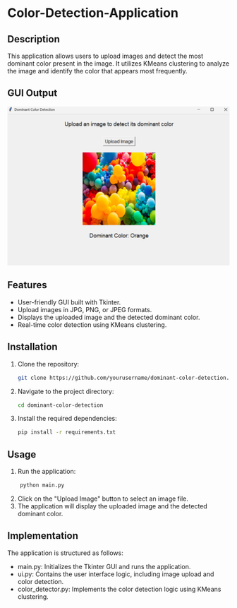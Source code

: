 # Color-Detection-Application

## Description
This application allows users to upload images and detect the most dominant color present in the image. It utilizes KMeans clustering to analyze the image and identify the color that appears most frequently.

## GUI Output
![image cannot be displayed](gui_result.png)

## Features
- User-friendly GUI built with Tkinter.
- Upload images in JPG, PNG, or JPEG formats.
- Displays the uploaded image and the detected dominant color.
- Real-time color detection using KMeans clustering.

## Installation
1. Clone the repository:
 
   ```bash
   git clone https://github.com/yourusername/dominant-color-detection.git
   ```
2. Navigate to the project directory:
 
   ```bash
   cd dominant-color-detection
   ```
3. Install the required dependencies:
 
   ```bash
   pip install -r requirements.txt
   ```
## Usage
1. Run the application:
  ```bash
      python main.py
  ````
2. Click on the "Upload Image" button to select an image file.
3. The application will display the uploaded image and the detected dominant color.

## Implementation
The application is structured as follows:

* main.py: Initializes the Tkinter GUI and runs the application.
* ui.py: Contains the user interface logic, including image upload and color detection.
* color_detector.py: Implements the color detection logic using KMeans clustering.
